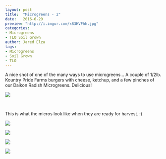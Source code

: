 ```yaml
---
layout: post
title:  "Microgreens - 2"
date:   2016-6-29
preview: "http://i.imgur.com/x83HVFhh.jpg"
categories:
- Microgreens
- TLO Soil Grown
author: Jared Elza
tags: 
- Microgreens
- Soil Grown
- TLO
---
```


A nice shot of one of the many ways to use microgreens... A couple of 1/2lb. Kountry Pride Farms burgers with cheese, ketchup, and a few pinches of our Daikon Radish Microgreens. Delicious! 

[![](http://i.imgur.com/3MFkUIgh.jpg)](http://i.imgur.com/3MFkUIg.jpg)

<br>

This is what the micros look like when they are ready for harvest. :)

[![](http://i.imgur.com/x83HVFhh.jpg)](http://i.imgur.com/x83HVFh.jpg)

[![](http://i.imgur.com/hEvF4Clh.jpg)](http://i.imgur.com/hEvF4Cl.jpg)

[![](http://i.imgur.com/SszMEFvh.jpg)](http://i.imgur.com/SszMEFv.jpg)

[![](http://i.imgur.com/xjgdkODh.jpg)](http://i.imgur.com/xjgdkOD.jpg)